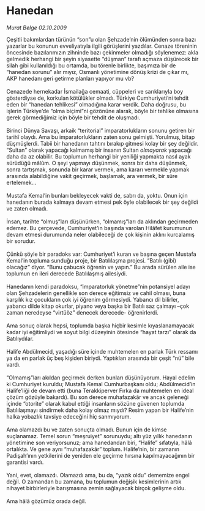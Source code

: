 # Hanedan

*Murat Belge 02.10.2009*

<div class="taraf_structure_2col_1zq">
<div class="margen_n">



 <p>Çeşitli bakımlardan türünün “son”u olan Şehzade’nin ölümünden sonra bazı yazarlar bu konunun evveliyatıyla ilgili görüşlerini yazdılar. Cenaze töreninin öncesinde bazılarımızın zihninde bazı çekinmeler olmadığı söylenemez: akla gelmedik herhangi bir şeyin siyasette “düşman” tarafı açmaza düşürecek bir silah gibi kullanıldığı bu ortamda, bu törenle birlikte, başımıza bir de “hanedan sorunu” alır mıyız, Osmanlı yönetimine dönüş krizi de çıkar mı, AKP hanedanı geri getirme planları yapıyor mu vb? <br/><br/>Cenazede hernekadar İsmailağa cemaati, cüppeleri ve sarıklarıyla boy gösterdiyse de, korkulan kötülükler olmadı. Türkiye Cumhuriyeti’ni tehdit eden bir “hanedan tehlikesi” olmadığına karar verdik. Daha doğrusu, bu işlerin Türkiye’de “olma biçimi”ni gözönüne alarak, böyle bir tehlike olmasına gerek görmediğimiz için böyle bir tehdit de oluşmadı. <br/><br/>Birinci Dünya Savaşı, arkaik “teritorial” imparatorlukların sonunu getiren bir tarihî olaydı. Ama bu imparatorlukların zaten sonu gelmişti. Yorulmuş, bitap düşmüşlerdi. Tabii bir hanedanın tahtını bırakıp gitmesi kolay bir şey değildir. “Sultan” olarak yapacağı kalmamış bir insanın Sultan <i>olmayarak</i> yapacağı daha da az olabilir. Bu toplumun herhangi bir yeniliği yapmakta nasıl ayak sürüdüğü mâlûm. O şeyi yapmayı düşünmek, sonra bir daha düşünmek, sonra tartışmak, sonunda bir karar vermek, ama kararı vermekle yapmak arasında alabildiğine vakit geçirmek, başlamak, ara vermek, bir süre ertelemek... <br/><br/>Mustafa Kemal’in bunları bekleyecek vakti de, sabrı da, yoktu. Onun için hanedanın burada kalmaya devam etmesi pek öyle olabilecek bir şey değildi ve zaten olmadı. <br/><br/>İnsan, tarihte “olmuş”ları düşünürken, “olmamış”ları da aklından geçirmeden edemez. Bu çerçevede, Cumhuriyet’in başında varolan Hilâfet kurumunun devam etmesi durumunda neler olabileceği de çok kişinin aklını kurcalamış bir sorudur. <br/><br/>Çünkü şöyle bir paradoks var: Cumhuriyet’i kuran ve başına geçen Mustafa Kemal’in topluma sunduğu proje, bir Batılılaşma projesi. “Batılı (gibi) olacağız” diyor. “Bunu çabucak öğrenin ve yapın.” Bu arada sürülen aile ise toplumun en ileri derecede Batılılaşmış ailesiydi. <br/><br/>Hanedanın kendi paradoksu, “imparatorluk yönetme”nin potansiyel adayı olan Şehzadelerin genellikle son derece eğitimsiz ve cahil olması, buna karşılık kız çocukların çok iyi öğrenim görmesiydi. Yabancı dil bilirler, yabancı dilde kitap okurlar, piyano veya başka bir Batılı saz çalmayı –çok zaman neredeyse “virtüöz” denecek derecede- öğrenirlerdi. <br/><br/>Ama sonuç olarak hepsi, toplumda başka hiçbir kesimle kıyaslanamayacak kadar iyi eğitimliydi ve soyut bilgi düzeyinin ötesinde “hayat tarzı” olarak da Batılıydılar. <br/><br/>Halife Abdülmecid, yaşadığı süre içinde muhtemelen en parlak Türk ressamı ya da en parlak üç beş kişiden biriydi. Yaptıkları arasında bir çeşit “nü” bile vardı. <br/><br/>“Olmamış”ları akıldan geçirmek derken bunları düşünüyorum. Hayal edelim ki Cumhuriyet kuruldu; Mustafa Kemal Cumhurbaşkanı oldu; Abdülmecid’in Halife’liği de devam etti (buna Terakkiperver Fırka da muhtemelen en ideal çözüm gözüyle bakardı). Bu son derece muhafazakâr ve ancak geleneği içinde “otorite” olarak kabul ettiği insanların sözüne güvenen toplumda Batılılaşmayı sindirmek daha kolay olmaz mıydı? Resim yapan bir Halife’nin halka yobazlık tavsiye edeceğini hiç sanmıyorum. <br/><br/>Ama olamazdı bu ve zaten sonuçta olmadı. Bunun için de kimse suçlanamaz. Temel sorun “meşruiyet” sorunuydu; altı yüz yıllık hanedanın yönetimine son veriyorsunuz; ama hanedandan biri, “Halife” sıfatıyla, hâlâ ortalıkta. Ve gene aynı “muhafazakâr” toplum. Halife’nin, bir zamanın Padişah’ının yetkilerini de yeniden ele geçirme hırsına kapılmayacağının bir garantisi vardı. <br/><br/>Yani, evet, olamazdı. Olamazdı ama, bu da, “yazık oldu” dememize engel değil. O zamandan bu zamana, bu toplumun değişik kesimlerinin artık nihayet birbirleriyle barışmasına zemin sağlayacak birçok gelişme oldu. <br/><br/>Ama hâlâ gözümüz orada değil.</p>
<br/>
<br/>
<br/>



<br/>


<div id="taraf_not">
</div>

</div>


</div>
